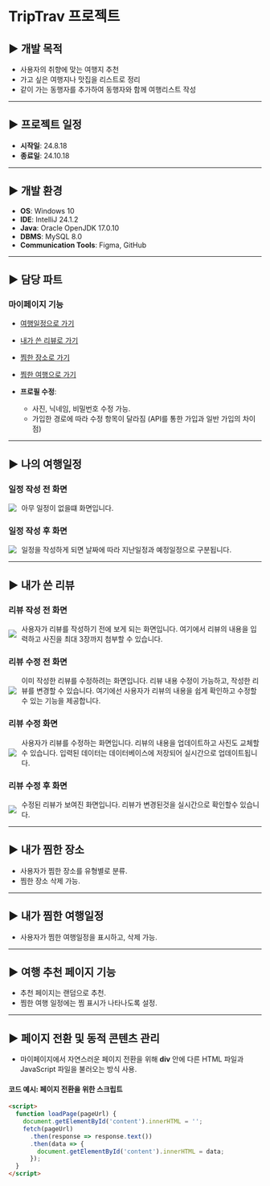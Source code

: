 # TripTrav 프로젝트

## ▶ 개발 목적
- 사용자의 취향에 맞는 여행지 추천
- 가고 싶은 여행지나 맛집을 리스트로 정리
- 같이 가는 동행자를 추가하여 동행자와 함께 여행리스트 작성

---

## ▶ 프로젝트 일정
- **시작일**: 24.8.18
- **종료일**: 24.10.18

---

## ▶ 개발 환경
- **OS**: Windows 10
- **IDE**: IntelliJ 24.1.2
- **Java**: Oracle OpenJDK 17.0.10
- **DBMS**: MySQL 8.0
- **Communication Tools**: Figma, GitHub

---

## ▶ 담당 파트
### 마이페이지 기능
- [여행일정으로 가기](#tripList)
- [내가 쓴 리뷰로 가기](#review)
- [찜한 장소로 가기](#wishPlace)
- [찜한 여행으로 가기](#wishTrip)

- **프로필 수정**: 
  - 사진, 닉네임, 비밀번호 수정 가능.
  - 가입한 경로에 따라 수정 항목이 달라짐 (API를 통한 가입과 일반 가입의 차이점)

---
<a name="tripList"></a>
## ▶ 나의 여행일정
### 일정 작성 전 화면
<div style="display: flex; align-items: center; gap: 10px;">
  <img src="https://github.com/wanted2001/imagefile/blob/main/%ED%8A%B8%EB%A6%BD%ED%8A%B8%EB%9E%A9/%EC%97%AC%ED%96%89%EC%9D%BC%EC%A0%95%20%EC%B6%94%EA%B0%80%20%EC%A0%84.png">
  <p style="font-size: 14px; margin: 0;">아무 일정이 없을떄 화면입니다.</p>
</div>

### 일정 작성 후 화면
<div style="display: flex; align-items: center; gap: 10px;">
  <img src="https://github.com/wanted2001/imagefile/blob/main/%ED%8A%B8%EB%A6%BD%ED%8A%B8%EB%9E%A9/%EC%9D%BC%EC%A0%95%20%EC%B6%94%EA%B0%80%20%ED%9B%84.png">
  <p style="font-size: 14px; margin: 0;">일정을 작성하게 되면 날짜에 따라 지난일정과 예정일정으로 구분됩니다.</p>
</div>

---
<a name="review"></a>
## ▶ 내가 쓴 리뷰


### 리뷰 작성 전 화면
<div style="display: flex; align-items: center; gap: 10px;">
  <img src="https://github.com/wanted2001/imagefile/blob/main/%ED%8A%B8%EB%A6%BD%ED%8A%B8%EB%9E%A9/%EB%A6%AC%EB%B7%B0%20%EC%93%B0%EA%B8%B0%20%EC%A0%84.png">
  <p style="font-size: 14px; margin: 0;">사용자가 리뷰를 작성하기 전에 보게 되는 화면입니다. 여기에서 리뷰의 내용을 입력하고 사진을 최대 3장까지 첨부할 수 있습니다.</p>
</div>

### 리뷰 수정 전 화면
<div style="display: flex; align-items: center; gap: 10px;">
  <img src="https://github.com/wanted2001/imagefile/blob/main/%ED%8A%B8%EB%A6%BD%ED%8A%B8%EB%9E%A9/%EB%A6%AC%EB%B7%B0%20%EC%88%98%EC%A0%95%20%EC%A0%84.png">
  <p style="font-size: 14px; margin: 0;">이미 작성한 리뷰를 수정하려는 화면입니다. 리뷰 내용 수정이 가능하고, 작성한 리뷰를 변경할 수 있습니다. 여기에선 사용자가 리뷰의 내용을 쉽게 확인하고 수정할 수 있는 기능을 제공합니다.</p>
</div>

### 리뷰 수정 화면
<div style="display: flex; align-items: center; gap: 10px;">
  <img src="https://github.com/wanted2001/imagefile/blob/main/%ED%8A%B8%EB%A6%BD%ED%8A%B8%EB%9E%A9/%EB%A6%AC%EB%B7%B0%20%EC%88%98%EC%A0%95%ED%95%98%EA%B8%B0.png">
  <p style="font-size: 14px; margin: 0;">사용자가 리뷰를 수정하는 화면입니다. 리뷰의 내용을 업데이트하고 사진도 교체할 수 있습니다. 입력된 데이터는 데이터베이스에 저장되어 실시간으로 업데이트됩니다.</p>
</div>

### 리뷰 수정 후 화면
<div style="display: flex; align-items: center; gap: 10px;">
  <img src="https://github.com/wanted2001/imagefile/blob/main/%ED%8A%B8%EB%A6%BD%ED%8A%B8%EB%9E%A9/%EB%A6%AC%EB%B7%B0%20%EC%88%98%EC%A0%95%20%ED%9B%84.png">
  <p style="font-size: 14px; margin: 0;">수정된 리뷰가 보여진 화면입니다. 리뷰가 변경된것을 실시간으로 확인할수 있습니다.</p>
</div>

---
<a id="wishPlace"></a>
## ▶ 내가 찜한 장소

  - 사용자가 찜한 장소를 유형별로 분류.
  - 찜한 장소 삭제 가능.

---
<a id="wishTrip"></a>
## ▶ 내가 찜한 여행일정

  - 사용자가 찜한 여행일정을 표시하고, 삭제 가능.

---

## ▶ 여행 추천 페이지 기능
- 추천 페이지는 랜덤으로 추천.
- 찜한 여행 일정에는 찜 표시가 나타나도록 설정.

---

## ▶ 페이지 전환 및 동적 콘텐츠 관리
- 마이페이지에서 자연스러운 페이지 전환을 위해 **div** 안에 다른 HTML 파일과 JavaScript 파일을 불러오는 방식 사용.

#### 코드 예시: 페이지 전환을 위한 스크립트
```html
<script>
  function loadPage(pageUrl) {
    document.getElementById('content').innerHTML = '';
    fetch(pageUrl)
      .then(response => response.text())
      .then(data => {
        document.getElementById('content').innerHTML = data;
      });
  }
</script>
